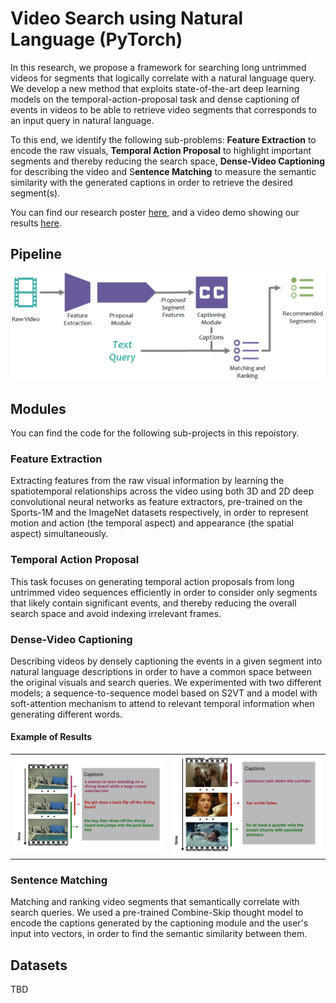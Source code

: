 # Video Search using Natural Language (PyTorch)

In this research, we propose a framework for searching long untrimmed videos for segments that logically correlate with a natural language query. We develop a new method that exploits state-of-the-art deep learning models on the temporal-action-proposal task and dense captioning of events in videos to be able to retrieve video segments that corresponds to an input query in natural language.

To this end, we identify the following sub-problems: **Feature Extraction** to encode the raw visuals, **Temporal Action Proposal** to highlight important segments and thereby reducing the search space, **Dense-Video Captioning** for describing the video and S**entence Matching** to measure the semantic similarity with the generated captions in order to retrieve the desired segment(s).

You can find our research poster [here](resources/poster.pdf), and a video demo showing our results [here](https://www.youtube.com/watch?v=x0wArxjIlJ4). 

## Pipeline

<p align="center" width="70%"><img src="resources/pipeline.png"></p>

## Modules
You can find the code for the following sub-projects in this repoistory.

### Feature Extraction

Extracting features from the raw visual information by learning the spatiotemporal relationships across the video using both 3D and 2D deep convolutional neural networks as feature extractors, pre-trained on the Sports-1M and the ImageNet datasets respectively, in order to represent motion and action (the temporal aspect) and appearance (the spatial aspect) simultaneously. 


### Temporal Action Proposal

This task focuses on generating temporal action proposals from long untrimmed video sequences efficiently in order to consider only segments that likely contain significant events, and thereby reducing the overall search space and avoid indexing irrelevant frames.

### Dense-Video Captioning

Describing videos by densely captioning the events in a given segment into natural language descriptions in order to have a common space between the original visuals and search queries. We experimented with two different models; a sequence-to-sequence model based on S2VT and a model with soft-attention mechanism to attend to relevant temporal information when generating different words. 

#### Example of Results

<table>
<tr>
<td align="center"><img src="resources/captions_1.png"></td>
<td align="center"><img src="resources/captions_2.png"></td>
</tr>
</table>

### Sentence Matching

Matching and ranking video segments that semantically correlate with search queries. We used a pre-trained Combine-Skip thought model to encode the captions generated by the captioning module and the user's input into vectors, in order to find the semantic similarity between them.

## Datasets

TBD




